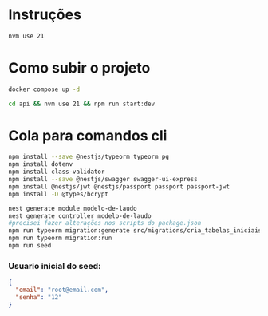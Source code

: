 # Instruções

```bash
nvm use 21
```

# Como subir o projeto

```bash
docker compose up -d

cd api && nvm use 21 && npm run start:dev
```

# Cola para comandos cli

```bash
npm install --save @nestjs/typeorm typeorm pg
npm install dotenv
npm install class-validator
npm install --save @nestjs/swagger swagger-ui-express
npm install @nestjs/jwt @nestjs/passport passport passport-jwt
npm install -D @types/bcrypt

nest generate module modelo-de-laudo
nest generate controller modelo-de-laudo
#precisei fazer alterações nos scripts do package.json
npm run typeorm migration:generate src/migrations/cria_tabelas_iniciais
npm run typeorm migration:run
npm run seed
```

### Usuario  inicial do seed:

```json
{
  "email": "root@email.com",
  "senha": "12"
}

```